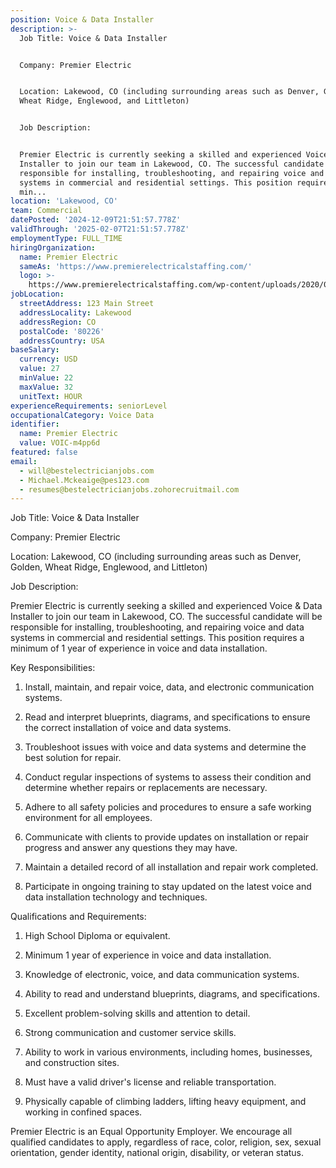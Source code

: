 ```yaml
---
position: Voice & Data Installer
description: >-
  Job Title: Voice & Data Installer


  Company: Premier Electric


  Location: Lakewood, CO (including surrounding areas such as Denver, Golden,
  Wheat Ridge, Englewood, and Littleton)


  Job Description:


  Premier Electric is currently seeking a skilled and experienced Voice & Data
  Installer to join our team in Lakewood, CO. The successful candidate will be
  responsible for installing, troubleshooting, and repairing voice and data
  systems in commercial and residential settings. This position requires a
  min...
location: 'Lakewood, CO'
team: Commercial
datePosted: '2024-12-09T21:51:57.778Z'
validThrough: '2025-02-07T21:51:57.778Z'
employmentType: FULL_TIME
hiringOrganization:
  name: Premier Electric
  sameAs: 'https://www.premierelectricalstaffing.com/'
  logo: >-
    https://www.premierelectricalstaffing.com/wp-content/uploads/2020/05/Premier-Electrical-Staffing-logo.png
jobLocation:
  streetAddress: 123 Main Street
  addressLocality: Lakewood
  addressRegion: CO
  postalCode: '80226'
  addressCountry: USA
baseSalary:
  currency: USD
  value: 27
  minValue: 22
  maxValue: 32
  unitText: HOUR
experienceRequirements: seniorLevel
occupationalCategory: Voice Data
identifier:
  name: Premier Electric
  value: VOIC-m4pp6d
featured: false
email:
  - will@bestelectricianjobs.com
  - Michael.Mckeaige@pes123.com
  - resumes@bestelectricianjobs.zohorecruitmail.com
---
```




Job Title: Voice & Data Installer

Company: Premier Electric

Location: Lakewood, CO (including surrounding areas such as Denver, Golden, Wheat Ridge, Englewood, and Littleton)

Job Description:

Premier Electric is currently seeking a skilled and experienced Voice & Data Installer to join our team in Lakewood, CO. The successful candidate will be responsible for installing, troubleshooting, and repairing voice and data systems in commercial and residential settings. This position requires a minimum of 1 year of experience in voice and data installation.

Key Responsibilities:

1. Install, maintain, and repair voice, data, and electronic communication systems.

2. Read and interpret blueprints, diagrams, and specifications to ensure the correct installation of voice and data systems.

3. Troubleshoot issues with voice and data systems and determine the best solution for repair.

4. Conduct regular inspections of systems to assess their condition and determine whether repairs or replacements are necessary.

5. Adhere to all safety policies and procedures to ensure a safe working environment for all employees.

6. Communicate with clients to provide updates on installation or repair progress and answer any questions they may have.

7. Maintain a detailed record of all installation and repair work completed.

8. Participate in ongoing training to stay updated on the latest voice and data installation technology and techniques.

Qualifications and Requirements:

1. High School Diploma or equivalent.

2. Minimum 1 year of experience in voice and data installation.

3. Knowledge of electronic, voice, and data communication systems.

4. Ability to read and understand blueprints, diagrams, and specifications.

5. Excellent problem-solving skills and attention to detail.

6. Strong communication and customer service skills.

7. Ability to work in various environments, including homes, businesses, and construction sites.

8. Must have a valid driver's license and reliable transportation.

9. Physically capable of climbing ladders, lifting heavy equipment, and working in confined spaces.

Premier Electric is an Equal Opportunity Employer. We encourage all qualified candidates to apply, regardless of race, color, religion, sex, sexual orientation, gender identity, national origin, disability, or veteran status.